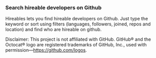 ### Search hireable developers on Github
Hireables lets you find hireable developers on Github. Just type the keyword or sort using filters (languages, followers, joined, repos and location) and find who are hireable on github.

Disclaimer: This project is not affiliated with GitHub. GitHub® and the Octocat® logo are registered trademarks of GitHub, Inc., used with permission—https://github.com/logos.
